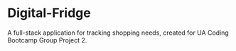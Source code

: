 # Digital-Fridge
A full-stack application for tracking shopping needs, created for UA Coding Bootcamp Group Project 2.
